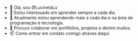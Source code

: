 - 👋 Olá, sou @LucineiaLu
- 👀 Estou interessado em aprender sempre a cada dia.
- 🌱 Atualmente estou aprendendo mais a cada dia e na área de programação e tecnologia.
- 💞️ Procuro colaborar em portifolios, projetos e dentre muitos.
- 📫 Como entrar em contato comigo atraves daqui.

<!---
LucineiaLu/LucineiaLu is a ✨ special ✨ repository because its `README.md` (this file) appears on your GitHub profile.
You can click the Preview link to take a look at your changes.
--->
